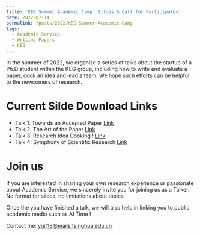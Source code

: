 ```yaml
---
title: 'KEG Summer Academic Camp: Sildes & Call for Participates'
date: 2022-07-14
permalink: /posts/2022/KEG-Summer-Academic-Camp
tags:
  - Academic Service
  - Writing Papers
  - KEG
---
```


In the summer of 2022, we organize a series of talks about the startup of a Ph.D student within the KEG group, including how to write and evaluate a paper, cook an idea and lead a team. We hope such efforts can be helpful to the newcomers of research. 

Current Silde Download Links
======

* Talk 1: Towards an Accepted Paper [Link](https://cloud.tsinghua.edu.cn/f/0d0a41d3bcce41a389b4/)
* Talk 2: The Art of the Paper [Link](https://cloud.tsinghua.edu.cn/f/7ef128b61e1142b8a579/)
* Talk 3: Research Idea Cooking ! [Link](https://cloud.tsinghua.edu.cn/f/54824a9acda44dab9e04/)
* Talk 4: Symphony of Scientific Research [Link](https://cloud.tsinghua.edu.cn/f/e695fa9447a942a2995b/)

Join us
======

If you are interested in sharing your own research experience or passionate about Academic Service, we sincerely invite you for joining us as a Talker. No format for sildes, no limitations about topics.

Once the you have finished a talk, we will also help in linking you to public academic media such as AI Time ! 

Contact me: yujf18@mails.tsinghua.edu.cn